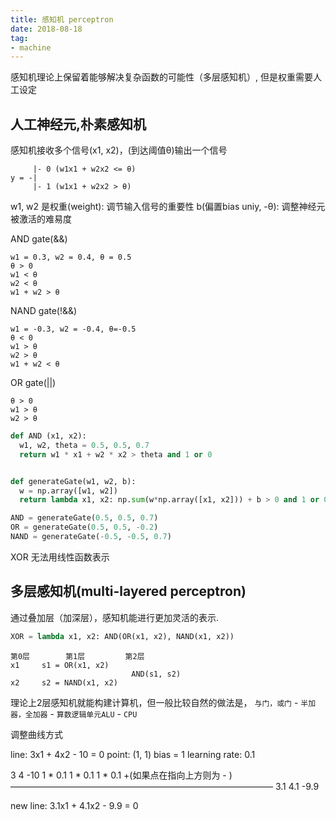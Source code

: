 ```yaml
---
title: 感知机 perceptron
date: 2018-08-18
tag:
- machine
---
```


感知机理论上保留着能够解决复杂函数的可能性（多层感知机）,
但是权重需要人工设定

## 人工神经元,朴素感知机

感知机接收多个信号(x1, x2)，(到达阈值θ)输出一个信号

```
     |- 0 (w1x1 + w2x2 <= θ)
y = -| 
     |- 1 (w1x1 + w2x2 > θ)
```
w1, w2 是权重(weight): 调节输入信号的重要性
b(偏置bias uniy, -θ): 调整神经元被激活的难易度

AND gate(&&)

```
w1 = 0.3, w2 = 0.4, θ = 0.5
θ > 0
w1 < θ
w2 < θ
w1 + w2 > θ
```
NAND gate(!&&)

```
w1 = -0.3, w2 = -0.4, θ=-0.5
θ < 0
w1 > θ
w2 > θ
w1 + w2 < θ
```

OR gate(||)

```
θ > 0
w1 > θ
w2 > θ
```

``` python
def AND (x1, x2):
  w1, w2, theta = 0.5, 0.5, 0.7
  return w1 * x1 + w2 * x2 > theta and 1 or 0


def generateGate(w1, w2, b):
  w = np.array([w1, w2])
  return lambda x1, x2: np.sum(w*np.array([x1, x2])) + b > 0 and 1 or 0

AND = generateGate(0.5, 0.5, 0.7)
OR = generateGate(0.5, 0.5, -0.2)
NAND = generateGate(-0.5, -0.5, 0.7)
```

XOR 无法用线性函数表示

## 多层感知机(multi-layered perceptron)

通过叠加层（加深层），感知机能进行更加灵活的表示.

``` python
XOR = lambda x1, x2: AND(OR(x1, x2), NAND(x1, x2))
```

```
第0层        第1层         第2层
x1     s1 = OR(x1, x2)    
                           AND(s1, s2)
x2     s2 = NAND(x1, x2)
```

理论上2层感知机就能构建计算机，但一般比较自然的做法是，
`与门，或门` - `半加器，全加器` - `算数逻辑单元ALU` - `CPU`


调整曲线方式


line: 3x1 + 4x2 - 10 = 0
point: (1, 1) bias = 1
learning rate: 0.1

3        4        -10
1 * 0.1  1 * 0.1  1 * 0.1   +(如果点在指向上方则为 - )
——————————————————————————————
3.1      4.1      -9.9

new line: 3.1x1 + 4.1x2 - 9.9 = 0
